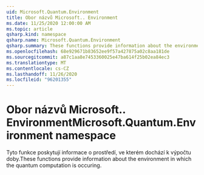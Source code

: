 ```yaml
---
uid: Microsoft.Quantum.Environment
title: Obor názvů Microsoft.. Environment
ms.date: 11/25/2020 12:00:00 AM
ms.topic: article
qsharp.kind: namespace
qsharp.name: Microsoft.Quantum.Environment
qsharp.summary: These functions provide information about the environment in which the quantum computation is occuring.
ms.openlocfilehash: 68e929671b83652ee9f57a427875a02c8aa181de
ms.sourcegitcommit: a87c1aa8e7453360025e47ba614f25b02ea84ec3
ms.translationtype: MT
ms.contentlocale: cs-CZ
ms.lasthandoff: 11/26/2020
ms.locfileid: "96201355"
---
```

# <a name="microsoftquantumenvironment-namespace"></a><span data-ttu-id="9f3d3-102">Obor názvů Microsoft.. Environment</span><span class="sxs-lookup"><span data-stu-id="9f3d3-102">Microsoft.Quantum.Environment namespace</span></span>

<span data-ttu-id="9f3d3-103">Tyto funkce poskytují informace o prostředí, ve kterém dochází k výpočtu doby.</span><span class="sxs-lookup"><span data-stu-id="9f3d3-103">These functions provide information about the environment in which the quantum computation is occuring.</span></span>


